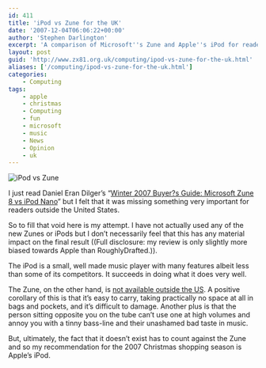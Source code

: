 ```yaml
---
id: 411
title: 'iPod vs Zune for the UK'
date: '2007-12-04T06:06:22+00:00'
author: 'Stephen Darlington'
excerpt: 'A comparison of Microsoft''s Zune and Apple''s iPod for readers located outside the United States.'
layout: post
guid: 'http://www.zx81.org.uk/computing/ipod-vs-zune-for-the-uk.html'
aliases: ['/computing/ipod-vs-zune-for-the-uk.html']
categories:
    - Computing
tags:
    - apple
    - christmas
    - Computing
    - fun
    - microsoft
    - music
    - News
    - Opinion
    - uk
---
```


![iPod vs Zune](https://i0.wp.com/www.zx81.org.uk/wp-content/uploads/2007/12/ipod.jpg)

I just read Daniel Eran Dilger’s “[Winter 2007 Buyer?s Guide: Microsoft Zune 8 vs iPod Nano](http://www.roughlydrafted.com/2007/12/03/winter-2007-buyers-guide-microsoft-zune-8-vs-ipod-nano/)” but I felt that it was missing something very important for readers outside the United States.

So to fill that void here is my attempt. I have not actually used any of the new Zunes or iPods but I don’t necessarily feel that this has any material impact on the final result ((Full disclosure: my review is only slightly more biased towards Apple than RoughlyDrafted.)).

The iPod is a small, well made music player with many features albeit less than some of its competitors. It succeeds in doing what it does very well.

The Zune, on the other hand, is [not available outside the US](http://www.t3.co.uk/news/247/entertainment/mp3_player/new_zune__no_plans_for_uk_release). A positive corollary of this is that it’s easy to carry, taking practically no space at all in bags and pockets, and it’s difficult to damage. Another plus is that the person sitting opposite you on the tube can’t use one at high volumes and annoy you with a tinny bass-line and their unashamed bad taste in music.

But, ultimately, the fact that it doesn’t exist has to count against the Zune and so my recommendation for the 2007 Christmas shopping season is Apple’s iPod.